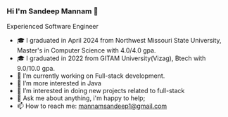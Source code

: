 ### Hi I'm Sandeep Mannam 👋
Experienced Software Engineer
- 🎓 I graduated in April 2024 from Northwest Missouri State University, Master's in Computer Science with 4.0/4.0 gpa.
- 🎓 I graduated in 2022 from GITAM University(Vizag), Btech with 9.0/10.0 gpa.
- 🔭 I’m currently working on Full-stack development.
- 🌱 I’m more interested in Java
- 👯 I’m interested in doing new projects related to full-stack 
- 💬 Ask me about anything, i'm happy to help;
- 📫 How to reach me: mannamsandeep1@gmail.com
